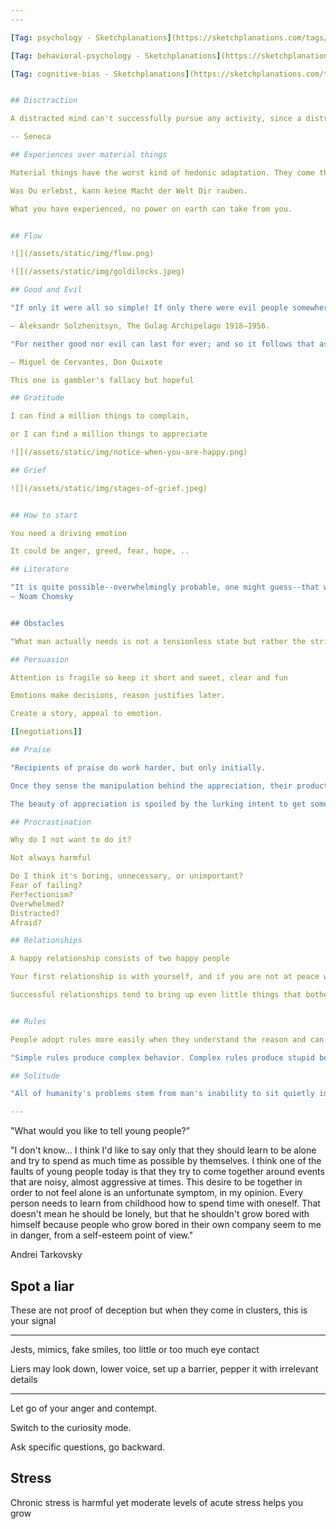 ```yaml
---
---

[Tag: psychology - Sketchplanations](https://sketchplanations.com/tags/psychology)

[Tag: behavioral-psychology - Sketchplanations](https://sketchplanations.com/tags/behavioral-psychology)

[Tag: cognitive-bias - Sketchplanations](https://sketchplanations.com/tags/cognitive-bias)


## Disctraction

A distracted mind can't successfully pursue any activity, since a distracted mind absorbs nothing deeply 

-- Seneca

## Experiences over material things

Material things have the worst kind of hedonic adaptation. They come through great toil; kept by great anxiety. 

Was Du erlebst, kann keine Macht der Welt Dir rauben. 

What you have experienced, no power on earth can take from you.


## Flow 

![](/assets/static/img/flow.png)

![](/assets/static/img/goldilocks.jpeg)

## Good and Evil 

"If only it were all so simple! If only there were evil people somewhere insidiously committing evil deeds, and it were necessary only to separate them from the rest of us and destroy them. But the line dividing good and evil cuts through the heart of every human being. And who is willing to destroy a piece of his own heart?"

— Aleksandr Solzhenitsyn, The Gulag Archipelago 1918–1956.

"For neither good nor evil can last for ever; and so it follows that as evil has lasted a long time, good must now be close at hand."

— Miguel de Cervantes, Don Quixote

This one is gambler's fallacy but hopeful  

## Gratitude 

I can find a million things to complain, 

or I can find a million things to appreciate

![](/assets/static/img/notice-when-you-are-happy.png)

## Grief 

![](/assets/static/img/stages-of-grief.jpeg)


## How to start

You need a driving emotion

It could be anger, greed, fear, hope, ..

## Literature 

"It is quite possible--overwhelmingly probable, one might guess--that we will always learn more about human life and personality from novels than from scientific psychology”
― Noam Chomsky


## Obstacles 

"What man actually needs is not a tensionless state but rather the striving and struggling for some goal worthy of him" Viktor Frankl

## Persuasion

Attention is fragile so keep it short and sweet, clear and fun

Emotions make decisions, reason justifies later.

Create a story, appeal to emotion.

[[negotiations]]

## Praise 

"Recipients of praise do work harder, but only initially.

Once they sense the manipulation behind the appreciation, their productivity drops

The beauty of appreciation is spoiled by the lurking intent to get something out of them."

## Procrastination

Why do I not want to do it? 

Not always harmful 

Do I think it's boring, unnecessary, or unimportant? 
Fear of failing? 
Perfectionism?
Overwhelmed?
Distracted?
Afraid?

## Relationships

A happy relationship consists of two happy people

Your first relationship is with yourself, and if you are not at peace with yourself, how can you be happy with someone else?

Successful relationships tend to bring up even little things that bother them. They don't let things slide, they continually try to repair their relationship


## Rules 

People adopt rules more easily when they understand the reason and can see how they align with their own incentives. 

"Simple rules produce complex behavior. Complex rules produce stupid behavior."

## Solitude

"All of humanity's problems stem from man's inability to sit quietly in a room alone" Blaise Pascal

---
```


"What would you like to tell young people?”

"I don't know… I think I'd like to say only that they should learn to be alone and try to spend as much time as possible by themselves. I think one of the faults of young people today is that they try to come together around events that are noisy, almost aggressive at times. This desire to be together in order to not feel alone is an unfortunate symptom, in my opinion. Every person needs to learn from childhood how to spend time with oneself. That doesn't mean he should be lonely, but that he shouldn't grow bored with himself because people who grow bored in their own company seem to me in danger, from a self-esteem point of view."

Andrei Tarkovsky

## Spot a liar 

These are not proof of deception but when they come in clusters, this is your signal

---

Jests, mimics, fake smiles, too little or too much eye contact

Liers may look down, lower voice, set up a barrier, pepper it with irrelevant details

---

Let go of your anger and contempt.

Switch to the curiosity mode.

Ask specific questions, go backward.


## Stress

Chronic stress is harmful yet moderate levels of acute stress helps you grow
